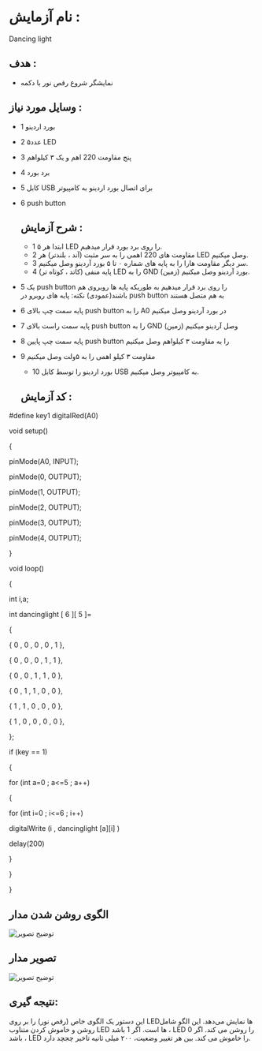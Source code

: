 # نام آزمایش :
Dancing light

## هدف :
* نمایشگر شروع رقص نور با دکمه


## وسایل مورد نیاز :
* 1 بورد اردینو
* 2 ۵عدد LED
* 3 پنج مقاومت 220 اهم و یک ۳ کیلواهم
* 4 برد بورد
* 5 کابل  USB  برای اتصال بورد اردینو به کامپیوتر
* 6 push button 


  ## شرح آزمایش :
  * 1 ابتدا هر ۵ LED را روی برد بورد قرار میدهیم.
  * 2 مقاومت های 220 اهمی را به سر مثبت (آند ، بلندتر) هر LED وصل میکنیم.
  * 3 سر دیگر مقاومت هارا را به پایه های شماره ۰ تا ۵  بورد آردینو  وصل میکنیم.
  * 4 پایه منفی (کاتد ، کوتاه تر)  LED را به GND (زمین) بورد آردینو وصل میکنیم.
* 5 یک push button را روی برد قرار میدهیم به طوریکه پایه ها روبروی هم باشند(عمودی)
نکته: پایه های روبرو در push button به هم متصل هستند
* 6  پایه سمت چپ بالای push button را به A0 در بورد آردینو وصل میکنیم
* 7 پایه سمت راست بالای push button را به GND (زمین) وصل آردینو میکنیم
* 8 پایه سمت چپ پایین push button را به مقاومت ۳ کیلواهم وصل میکنیم 
* 9 مقاومت ۳ کیلو اهمی را به ۵ولت وصل میکنیم 
  * 10 بورد اردینو را توسط کابل  USB  به کامپیوتر وصل میکنیم.

 
  ## کد آزمایش :


#define key1 digitalRed(A0) 
 
void setup() 
 
{
 
 pinMode(A0, INPUT);
 
 pinMode(0, OUTPUT);
 
 pinMode(1, OUTPUT);
 
 pinMode(2, OUTPUT);
 
 pinMode(3, OUTPUT);
 
 pinMode(4, OUTPUT);
 
} 
 
void loop() 
 
{
 
int i,a;
 
int dancinglight [ 6 ][ 5 ]=
 
{
 
  { 0 , 0 , 0 , 0 , 1 },
 
  { 0 , 0 , 0 , 1 , 1 },
 
  { 0 , 0 , 1 , 1 , 0 },
 
  { 0 , 1 , 1 , 0 , 0 },
 
  { 1 , 1 , 0 , 0 , 0 },
 
  { 1 , 0 , 0 , 0 , 0 }, 
        
}; 
 
if (key == 1)
 
{
 
  for (int a=0 ; a<=5 ; a++)
 
  {
 
  for (int i=0 ; i<=6 ; i++)
 
  digitalWrite (i , dancinglight [a][i] )
 
  delay(200)
 
  } 
 
} 
 
} 



## الگوی روشن شدن مدار
![توضیح تصویر]()

 
## تصویر مدار
![توضیح تصویر]()
 
  
## نتیجه گیری:
این دستور یک الگوی خاص (رقص نور) را بر روی LEDها نمایش می‌دهد. این الگو شامل روشن و خاموش کردن متناوب LED ها است.
اگر 1 باشد ، LED را روشن می کند.
اگر 0 باشد ، LED را خاموش می کند.
بین هر تغییر وضعیت، ۲۰۰ میلی ثانیه تاخیر چجچد دارد.

